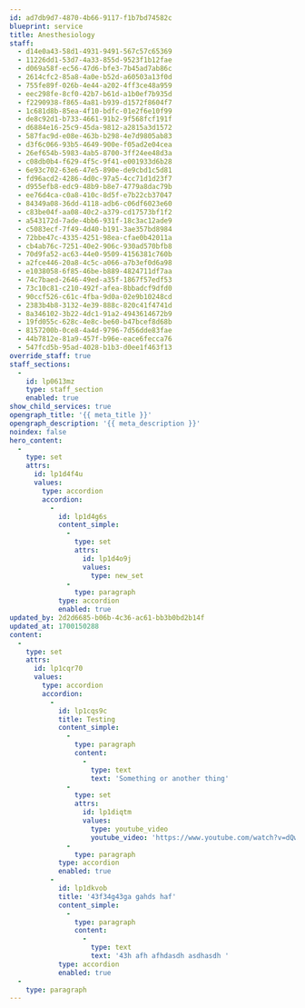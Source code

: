 ```yaml
---
id: ad7db9d7-4870-4b66-9117-f1b7bd74582c
blueprint: service
title: Anesthesiology
staff:
  - d14e0a43-58d1-4931-9491-567c57c65369
  - 11226dd1-53d7-4a33-855d-9523f1b12fae
  - d069a58f-ec56-47d6-bfe3-7b45ad7ab86c
  - 2614cfc2-85a8-4a0e-b52d-a60503a13f0d
  - 755fe89f-026b-4e44-a202-4ff3ce48a959
  - eec298fe-8cf0-42b7-b61d-a1b0ef7b935d
  - f2290938-f865-4a81-b939-d1572f8604f7
  - 1c681d8b-85ea-4f10-bdfc-01e2f6e10f99
  - de8c92d1-b733-4661-91b2-9f568fcf191f
  - d6884e16-25c9-45da-9812-a2815a3d1572
  - 587fac9d-e08e-463b-b298-4e7d9805ab83
  - d3f6c066-93b5-4649-900e-f05ad2e04cea
  - 26ef654b-5983-4ab5-8700-3ff24ee48d3a
  - c08db0b4-f629-4f5c-9f41-e001933d6b28
  - 6e93c702-63e6-47e5-890e-de9cbd1c5d81
  - fd96acd2-4286-4d0c-97a5-4cc71d1d23f7
  - d955efb8-edc9-48b9-b8e7-4779a8dac79b
  - ee76d4ca-c0a8-410c-8d5f-e7b22cb37047
  - 84349a08-36dd-4118-adb6-c06df6023e60
  - c83be04f-aa08-40c2-a379-cd17573bf1f2
  - a543172d-7ade-4bb6-931f-18c3ac12ade9
  - c5083ecf-7f49-4d40-b191-3ae357bd8984
  - 72bbe47c-4335-4251-98ea-cfae0b42011a
  - cb4ab76c-7251-40e2-906c-930ad570bfb8
  - 70d9fa52-ac63-44e0-9509-4156381c760b
  - a2fce446-20a8-4c5c-a066-a7b3ef0d6a98
  - e1038058-6f85-46be-b889-4824711df7aa
  - 74c7baed-2646-49ed-a35f-1867f57edf53
  - 73c10c81-c210-492f-afea-8bbadcf9dfd0
  - 90ccf526-c61c-4fba-9d0a-02e9b10248cd
  - 2383b4b8-3132-4e39-888c-820c41f4741d
  - 8a346102-3b22-4dc1-91a2-4943614672b9
  - 19fd055c-628c-4e8c-be60-b47bcef8d68b
  - 8157200b-0ce8-4a4d-9796-7d56dde83fae
  - 44b7812e-81a9-457f-b96e-eace6fecca76
  - 547fcd5b-95ad-4028-b1b3-d0ee1f463f13
override_staff: true
staff_sections:
  -
    id: lp0613mz
    type: staff_section
    enabled: true
show_child_services: true
opengraph_title: '{{ meta_title }}'
opengraph_description: '{{ meta_description }}'
noindex: false
hero_content:
  -
    type: set
    attrs:
      id: lp1d4f4u
      values:
        type: accordion
        accordion:
          -
            id: lp1d4g6s
            content_simple:
              -
                type: set
                attrs:
                  id: lp1d4o9j
                  values:
                    type: new_set
              -
                type: paragraph
            type: accordion
            enabled: true
updated_by: 2d2d6685-b06b-4c36-ac61-bb3b0bd2b14f
updated_at: 1700150288
content:
  -
    type: set
    attrs:
      id: lp1cqr70
      values:
        type: accordion
        accordion:
          -
            id: lp1cqs9c
            title: Testing
            content_simple:
              -
                type: paragraph
                content:
                  -
                    type: text
                    text: 'Something or another thing'
              -
                type: set
                attrs:
                  id: lp1diqtm
                  values:
                    type: youtube_video
                    youtube_video: 'https://www.youtube.com/watch?v=dQw4w9WgXcQ'
              -
                type: paragraph
            type: accordion
            enabled: true
          -
            id: lp1dkvob
            title: '43f34g43ga gahds haf'
            content_simple:
              -
                type: paragraph
                content:
                  -
                    type: text
                    text: '43h afh afhdasdh asdhasdh '
            type: accordion
            enabled: true
  -
    type: paragraph
---
```

